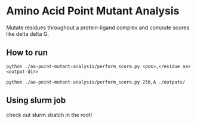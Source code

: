 # Amino Acid Point Mutant Analysis

Mutate residues throughout a protein-ligand complex and compute scores like delta delta G.


## How to run

```
python ./aa-point-mutant-analysis/perform_score.py <pos>,<residue aa> <output-dir>
```

```
python ./aa-point-mutant-analysis/perform_score.py 256,A ./outputs/
```

## Using slurm job

check out slurm.sbatch in the root!

